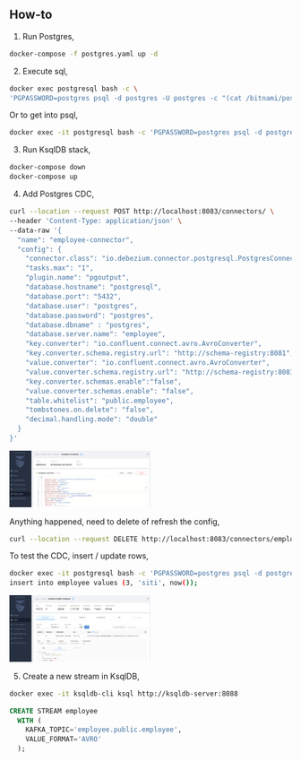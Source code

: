 ## How-to

1. Run Postgres,

```bash
docker-compose -f postgres.yaml up -d
```

2. Execute sql,

```bash
docker exec postgresql bash -c \
'PGPASSWORD=postgres psql -d postgres -U postgres -c "(cat /bitnami/postgresql/conf/table.sql)"'
```

Or to get into psql,

```bash
docker exec -it postgresql bash -c 'PGPASSWORD=postgres psql -d postgres -U postgres'
```

3. Run KsqlDB stack,

```bash
docker-compose down
docker-compose up
```

4. Add Postgres CDC,

```bash
curl --location --request POST http://localhost:8083/connectors/ \
--header 'Content-Type: application/json' \
--data-raw '{
  "name": "employee-connector",
  "config": {
    "connector.class": "io.debezium.connector.postgresql.PostgresConnector",
    "tasks.max": "1",
    "plugin.name": "pgoutput",
    "database.hostname": "postgresql",
    "database.port": "5432",
    "database.user": "postgres",
    "database.password": "postgres",
    "database.dbname" : "postgres",
    "database.server.name": "employee",
    "key.converter": "io.confluent.connect.avro.AvroConverter",
    "key.converter.schema.registry.url": "http://schema-registry:8081",
    "value.converter": "io.confluent.connect.avro.AvroConverter",
    "value.converter.schema.registry.url": "http://schema-registry:8081",
    "key.converter.schemas.enable":"false",
    "value.converter.schemas.enable": "false",
    "table.whitelist": "public.employee",
    "tombstones.on.delete": "false",
    "decimal.handling.mode": "double"
  }
}'
```

<img src="picture/kowl-connect.png" width="50%">

Anything happened, need to delete of refresh the config,

```bash
curl --location --request DELETE http://localhost:8083/connectors/employee-connector
```

To test the CDC, insert / update rows,

```bash
docker exec -it postgresql bash -c 'PGPASSWORD=postgres psql -d postgres -U postgres'
insert into employee values (3, 'siti', now());
```

<img src="picture/kowl-topic.png" width="50%">

5. Create a new stream in KsqlDB,

```bash
docker exec -it ksqldb-cli ksql http://ksqldb-server:8088
```

```sql
CREATE STREAM employee
  WITH (
    KAFKA_TOPIC='employee.public.employee',
    VALUE_FORMAT='AVRO'
  );
```


